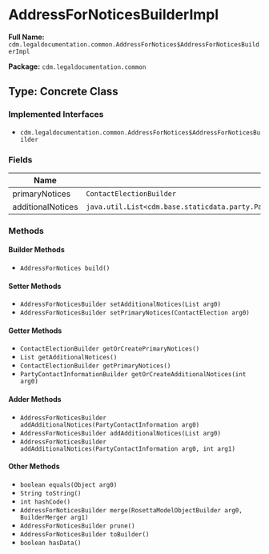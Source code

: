 # AddressForNoticesBuilderImpl

**Full Name:** `cdm.legaldocumentation.common.AddressForNotices$AddressForNoticesBuilderImpl`

**Package:** `cdm.legaldocumentation.common`

## Type: Concrete Class

### Implemented Interfaces

- `cdm.legaldocumentation.common.AddressForNotices$AddressForNoticesBuilder`

### Fields

| Name | Type | Description |
|------|------|-------------|
| primaryNotices | `ContactElectionBuilder` |  |
| additionalNotices | `java.util.List<cdm.base.staticdata.party.PartyContactInformation$PartyContactInformationBuilder>` |  |

### Methods

#### Builder Methods

- `AddressForNotices build()`

#### Setter Methods

- `AddressForNoticesBuilder setAdditionalNotices(List arg0)`
- `AddressForNoticesBuilder setPrimaryNotices(ContactElection arg0)`

#### Getter Methods

- `ContactElectionBuilder getOrCreatePrimaryNotices()`
- `List getAdditionalNotices()`
- `ContactElectionBuilder getPrimaryNotices()`
- `PartyContactInformationBuilder getOrCreateAdditionalNotices(int arg0)`

#### Adder Methods

- `AddressForNoticesBuilder addAdditionalNotices(PartyContactInformation arg0)`
- `AddressForNoticesBuilder addAdditionalNotices(List arg0)`
- `AddressForNoticesBuilder addAdditionalNotices(PartyContactInformation arg0, int arg1)`

#### Other Methods

- `boolean equals(Object arg0)`
- `String toString()`
- `int hashCode()`
- `AddressForNoticesBuilder merge(RosettaModelObjectBuilder arg0, BuilderMerger arg1)`
- `AddressForNoticesBuilder prune()`
- `AddressForNoticesBuilder toBuilder()`
- `boolean hasData()`

